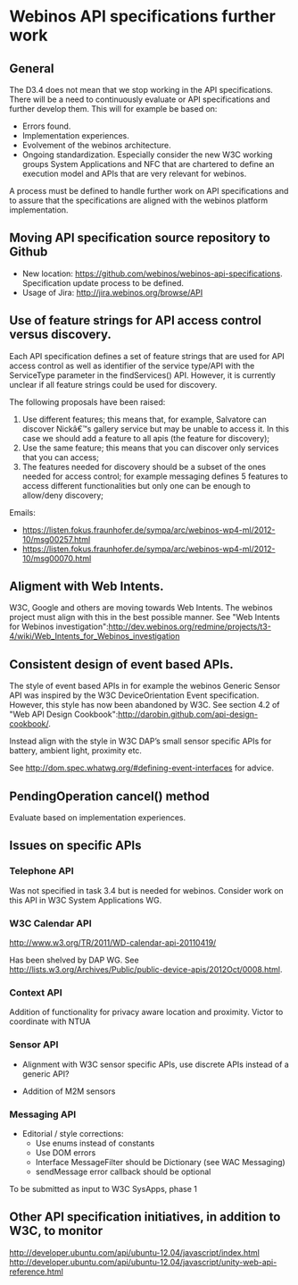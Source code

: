 Webinos API specifications further work
=======================================

General
-------

The D3.4 does not mean that we stop working in the API specifications. There will be a need to continuously evaluate or API specifications and further develop them. This will for example be based on:

-   Errors found.
-   Implementation experiences.
-   Evolvement of the webinos architecture.
-   Ongoing standardization. Especially consider the new W3C working groups System Applications and NFC that are chartered to define an execution model and APIs that are very relevant for webinos.

A process must be defined to handle further work on API specifications and to assure that the specifications are aligned with the webinos platform implementation.

Moving API specification source repository to Github
----------------------------------------------------

-   New location: https://github.com/webinos/webinos-api-specifications. Specification update process to be defined.
-   Usage of Jira: http://jira.webinos.org/browse/API

Use of feature strings for API access control versus discovery.
---------------------------------------------------------------

Each API specification defines a set of feature strings that are used for API access control as well as identifier of the service type/API with the ServiceType parameter in the findServices() API. However, it is currently unclear if all feature strings could be used for discovery.

The following proposals have been raised:

1.  Use different features; this means that, for example, Salvatore can discover Nickâ€™s gallery service but may be unable to access it. In this case we should add a feature to all apis (the feature for discovery);
2.  Use the same feature; this means that you can discover only services that you can access;
3.  The features needed for discovery should be a subset of the ones needed for access control; for example messaging defines 5 features to access different functionalities but only one can be enough to allow/deny discovery;

Emails:

-   https://listen.fokus.fraunhofer.de/sympa/arc/webinos-wp4-ml/2012-10/msg00257.html
-   https://listen.fokus.fraunhofer.de/sympa/arc/webinos-wp4-ml/2012-10/msg00070.html

Aligment with Web Intents.
--------------------------

W3C, Google and others are moving towards Web Intents. The webinos project must align with this in the best possible manner. See "Web Intents for Webinos investigation":http://dev.webinos.org/redmine/projects/t3-4/wiki/Web_Intents_for_Webinos_investigation

Consistent design of event based APIs.
--------------------------------------

The style of event based APIs in for example the webinos Generic Sensor API was inspired by the W3C DeviceOrientation Event specification. However, this style has now been abandoned by W3C. See section 4.2 of "Web API Design Cookbook":http://darobin.github.com/api-design-cookbook/.

Instead align with the style in W3C DAP’s small sensor specific APIs for battery, ambient light, proximity etc.

See http://dom.spec.whatwg.org/#defining-event-interfaces for advice.

PendingOperation cancel() method
--------------------------------

Evaluate based on implementation experiences.

Issues on specific APIs
-----------------------

### Telephone API

Was not specified in task 3.4 but is needed for webinos. Consider work on this API in W3C System Applications WG.

### W3C Calendar API

http://www.w3.org/TR/2011/WD-calendar-api-20110419/

Has been shelved by DAP WG. See http://lists.w3.org/Archives/Public/public-device-apis/2012Oct/0008.html.

### Context API

Addition of functionality for privacy aware location and proximity. Victor to coordinate with NTUA

### Sensor API

-   Alignment with W3C sensor specific APIs, use discrete APIs instead of a generic API?

-   Addition of M2M sensors

### Messaging API

-   Editorial / style corrections:
    -   Use enums instead of constants
    -   Use DOM errors
    -   Interface MessageFilter should be Dictionary (see WAC Messaging)
    -   sendMessage error callback should be optional

To be submitted as input to W3C SysApps, phase 1

Other API specification initiatives, in addition to W3C, to monitor
-------------------------------------------------------------------

http://developer.ubuntu.com/api/ubuntu-12.04/javascript/index.html
http://developer.ubuntu.com/api/ubuntu-12.04/javascript/unity-web-api-reference.html

